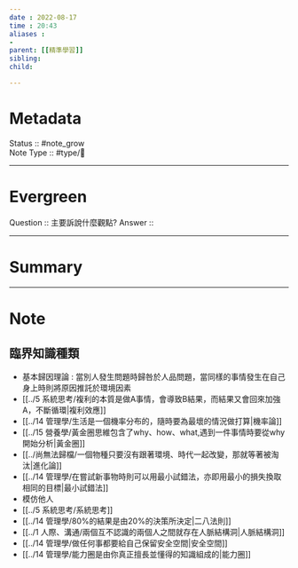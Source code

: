 ```yaml
---
date : 2022-08-17
time : 20:43
aliases :
- 
parent: [[精準學習]]
sibling:
child: 

---
```


# Metadata
Status :: #note_grow <br>
Note Type :: #type/📘 <br>

---
# Evergreen
Question :: 主要訴說什麼觀點?
Answer :: 


---

# Summary


---

# Note
## 臨界知識種類
- 基本歸因理論 : 當別人發生問題時歸咎於人品問題，當同樣的事情發生在自己身上時則將原因推託於環境因素
- [[../5 系統思考/複利的本質是做A事情，會導致B結果，而結果又會回來加強A，不斷循環|複利效應]]
- [[../14 管理學/生活是一個機率分布的，隨時要為最壞的情況做打算|機率論]]
- [[../15 營養學/黃金圈思維包含了why、how、what,遇到一件事情時要從why開始分析|黃金圈]]
- [[../尚無法歸檔/一個物種只要沒有跟著環境、時代一起改變，那就等著被淘汰|進化論]]
- [[../14 管理學/在嘗試新事物時則可以用最小試錯法，亦即用最小的損失換取相同的目標|最小試錯法]]
- 模仿他人
- [[../5 系統思考/系統思考]]
- [[../14 管理學/80%的結果是由20%的決策所決定|二八法則]]
- [[../1 人際、溝通/兩個互不認識的兩個人之間就存在人脈結構洞|人脈結構洞]]
- [[../14 管理學/做任何事都要給自己保留安全空間|安全空間]]
- [[../14 管理學/能力圈是由你真正擅長並懂得的知識組成的|能力圈]]